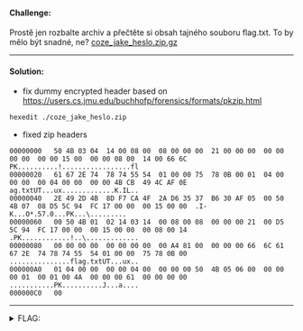 #### Challenge:

Prostě jen rozbalte archiv a přečtěte si obsah tajného souboru flag.txt. To by mělo být snadné, ne? [coze_jake_heslo.zip.gz](./coze_jake_heslo.zip.gz ':ignore')

---

#### Solution:

- fix dummy encrypted header based on https://users.cs.jmu.edu/buchhofp/forensics/formats/pkzip.html

```bash
hexedit ./coze_jake_heslo.zip
```

- fixed zip headers

```console
00000000   50 4B 03 04  14 00 08 00  08 00 00 00  21 00 00 00  00 00 00 00  00 00 15 00  00 00 08 00  14 00 66 6C  PK..........!.................fl
00000020   61 67 2E 74  78 74 55 54  01 00 00 75  78 0B 00 01  04 00 00 00  00 04 00 00  00 00 4B CB  49 4C AF 0E  ag.txtUT...ux.............K.IL..
00000040   2E 49 2D 4B  8D F7 CA 4F  2A D6 35 37  B6 30 AF 05  00 50 4B 07  08 D5 5C 94  FC 17 00 00  00 15 00 00  .I-K...O*.57.0...PK...\.........
00000060   00 50 4B 01  02 14 03 14  00 08 00 08  00 00 00 21  00 D5 5C 94  FC 17 00 00  00 15 00 00  00 08 00 14  .PK............!..\.............
00000080   00 00 00 00  00 00 00 00  00 A4 81 00  00 00 00 66  6C 61 67 2E  74 78 74 55  54 01 00 00  75 78 0B 00  ...............flag.txtUT...ux..
000000A0   01 04 00 00  00 00 04 00  00 00 00 50  4B 05 06 00  00 00 00 01  00 01 00 4A  00 00 00 61  00 00 00 00  ...........PK..........J...a....
000000C0   00
```

---

<details><summary>FLAG:</summary>

```
flag{Steve_Jobs-7387}
```

</details>
